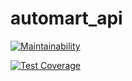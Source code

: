 # automart_api
[![Maintainability](https://api.codeclimate.com/v1/badges/0281656f1ab3461107ce/maintainability)](https://codeclimate.com/github/breezycloud/automart_api/maintainability)

[![Test Coverage](https://api.codeclimate.com/v1/badges/0281656f1ab3461107ce/test_coverage)](https://codeclimate.com/github/breezycloud/automart_api/test_coverage)
